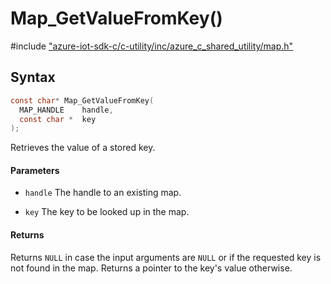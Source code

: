 # Map_GetValueFromKey()

\#include ["azure-iot-sdk-c/c-utility/inc/azure_c_shared_utility/map.h"](../iot-c-ref-map-h.md)  

## Syntax

```C
const char* Map_GetValueFromKey(
  MAP_HANDLE	handle,
  const char *	key
);

```

Retrieves the value of a stored key.

#### Parameters
* `handle` The handle to an existing map. 

* `key` The key to be looked up in the map.

#### Returns
Returns `NULL` in case the input arguments are `NULL` or if the requested key is not found in the map. Returns a pointer to the key's value otherwise.

